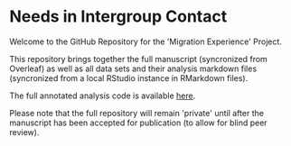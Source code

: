 # Needs in Intergroup Contact

Welcome to the GitHub Repository for the 'Migration Experience' Project.

This repository brings together the full manuscript (syncronized from Overleaf) as well as all data sets and their analysis markdown files (syncronized from a local RStudio instance in RMarkdown files).

The full annotated analysis code is available [here](https://janniscodes.github.io/intergroup-contact-needs/Supplemental-Material-B-Annotated-Analysis).

Please note that the full repository will remain 'private' until after the manuscript has been accepted for publication (to allow for blind peer review).



